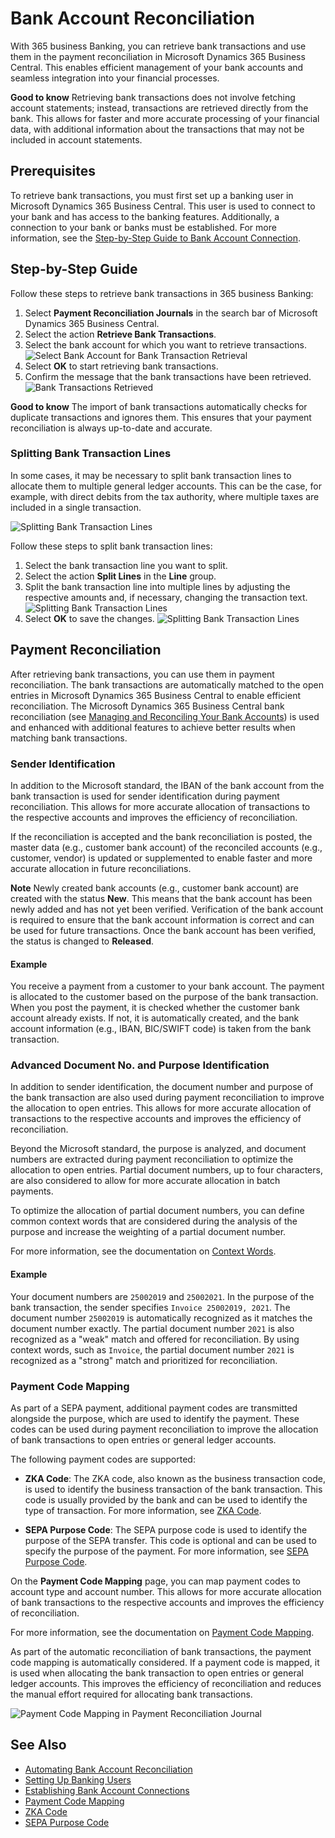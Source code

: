 # Bank Account Reconciliation

With 365 business Banking, you can retrieve bank transactions and use them in the payment reconciliation in Microsoft Dynamics 365 Business Central. This enables efficient management of your bank accounts and seamless integration into your financial processes.

<div class="alert alert-notice">
    <i class="fa-duotone fa-solid fa-lightbulb fa-xl"></i>
    <strong>Good to know</strong>
    Retrieving bank transactions does not involve fetching account statements; instead, transactions are retrieved directly from the bank. This allows for faster and more accurate processing of your financial data, with additional information about the transactions that may not be included in account statements.
</div>

## Prerequisites

To retrieve bank transactions, you must first set up a banking user in Microsoft Dynamics 365 Business Central. This user is used to connect to your bank and has access to the banking features. Additionally, a connection to your bank or banks must be established. For more information, see the [Step-by-Step Guide to Bank Account Connection](banking-connection.md).

## Step-by-Step Guide

Follow these steps to retrieve bank transactions in 365 business Banking:

1. Select **Payment Reconciliation Journals** in the search bar of Microsoft Dynamics 365 Business Central.
2. Select the action **Retrieve Bank Transactions**.
3. Select the bank account for which you want to retrieve transactions.
   ![Select Bank Account for Bank Transaction Retrieval](/assets/images/365-business-banking/select-bank-account.en-US.png)
4. Select **OK** to start retrieving bank transactions.
5. Confirm the message that the bank transactions have been retrieved.
   ![Bank Transactions Retrieved](/assets/images/365-business-banking/bank-transactions-retrieved.en-US.png)

<div class="alert alert-notice">
    <i class="fa-duotone fa-solid fa-lightbulb fa-xl"></i>
    <strong>Good to know</strong>
    The import of bank transactions automatically checks for duplicate transactions and ignores them. This ensures that your payment reconciliation is always up-to-date and accurate.
</div>

### Splitting Bank Transaction Lines

In some cases, it may be necessary to split bank transaction lines to allocate them to multiple general ledger accounts. This can be the case, for example, with direct debits from the tax authority, where multiple taxes are included in a single transaction.

![Splitting Bank Transaction Lines](/assets/images/365-business-banking/split-bank-recon-lines1.en-US.png)

Follow these steps to split bank transaction lines:

1. Select the bank transaction line you want to split.
2. Select the action **Split Lines** in the **Line** group.
3. Split the bank transaction line into multiple lines by adjusting the respective amounts and, if necessary, changing the transaction text.
   ![Splitting Bank Transaction Lines](/assets/images/365-business-banking/split-bank-recon-lines2.en-US.png)
4. Select **OK** to save the changes.
   ![Splitting Bank Transaction Lines](/assets/images/365-business-banking/split-bank-recon-lines3.en-US.png)

## Payment Reconciliation

After retrieving bank transactions, you can use them in payment reconciliation. The bank transactions are automatically matched to the open entries in Microsoft Dynamics 365 Business Central to enable efficient reconciliation. The Microsoft Dynamics 365 Business Central bank reconciliation (see [Managing and Reconciling Your Bank Accounts](https://learn.microsoft.com/en-us/dynamics365/business-central/bank-manage-bank-accounts)) is used and enhanced with additional features to achieve better results when matching bank transactions.

### Sender Identification

In addition to the Microsoft standard, the IBAN of the bank account from the bank transaction is used for sender identification during payment reconciliation. This allows for more accurate allocation of transactions to the respective accounts and improves the efficiency of reconciliation.

If the reconciliation is accepted and the bank reconciliation is posted, the master data (e.g., customer bank account) of the reconciled accounts (e.g., customer, vendor) is updated or supplemented to enable faster and more accurate allocation in future reconciliations.

<div class="alert alert-info">
    <i class="fa-duotone fa-solid fa-circle-info fa-xl"></i>
    <strong>Note</strong>
    Newly created bank accounts (e.g., customer bank account) are created with the status <strong>New</strong>. This means that the bank account has been newly added and has not yet been verified. Verification of the bank account is required to ensure that the bank account information is correct and can be used for future transactions. Once the bank account has been verified, the status is changed to <strong>Released</strong>.
</div>

#### Example

You receive a payment from a customer to your bank account. The payment is allocated to the customer based on the purpose of the bank transaction. When you post the payment, it is checked whether the customer bank account already exists. If not, it is automatically created, and the bank account information (e.g., IBAN, BIC/SWIFT code) is taken from the bank transaction.

### Advanced Document No. and Purpose Identification

In addition to sender identification, the document number and purpose of the bank transaction are also used during payment reconciliation to improve the allocation to open entries. This allows for more accurate allocation of transactions to the respective accounts and improves the efficiency of reconciliation.

Beyond the Microsoft standard, the purpose is analyzed, and document numbers are extracted during payment reconciliation to optimize the allocation to open entries. Partial document numbers, up to four characters, are also considered to allow for more accurate allocation in batch payments.

To optimize the allocation of partial document numbers, you can define common context words that are considered during the analysis of the purpose and increase the weighting of a partial document number.

For more information, see the documentation on [Context Words](setup/context-words.md).

#### Example

Your document numbers are `25002019` and `25002021`. In the purpose of the bank transaction, the sender specifies `Invoice 25002019, 2021`. The document number `25002019` is automatically recognized as it matches the document number exactly. The partial document number `2021` is also recognized as a "weak" match and offered for reconciliation. By using context words, such as `Invoice`, the partial document number `2021` is recognized as a "strong" match and prioritized for reconciliation.

### Payment Code Mapping

As part of a SEPA payment, additional payment codes are transmitted alongside the purpose, which are used to identify the payment. These codes can be used during payment reconciliation to improve the allocation of bank transactions to open entries or general ledger accounts.

The following payment codes are supported:

- **ZKA Code**: The ZKA code, also known as the business transaction code, is used to identify the business transaction of the bank transaction. This code is usually provided by the bank and can be used to identify the type of transaction. For more information, see [ZKA Code](setup/zka-code.md).

- **SEPA Purpose Code**: The SEPA purpose code is used to identify the purpose of the SEPA transfer. This code is optional and can be used to specify the purpose of the payment. For more information, see [SEPA Purpose Code](setup/sepa-purpose-code.md).

On the **Payment Code Mapping** page, you can map payment codes to account type and account number. This allows for more accurate allocation of bank transactions to the respective accounts and improves the efficiency of reconciliation.

For more information, see the documentation on [Payment Code Mapping](payment-code-mapping.md).

As part of the automatic reconciliation of bank transactions, the payment code mapping is automatically considered. If a payment code is mapped, it is used when allocating the bank transaction to open entries or general ledger accounts. This improves the efficiency of reconciliation and reduces the manual effort required for allocating bank transactions.

![Payment Code Mapping in Payment Reconciliation Journal](/assets/images/365-business-banking/bank-reconciliation-payment-code-mapping.en-US.png)

## See Also

- [Automating Bank Account Reconciliation](bank-reconciliation-automation.md)
- [Setting Up Banking Users](banking-user-setup.md)
- [Establishing Bank Account Connections](banking-connection.md)
- [Payment Code Mapping](payment-code-mapping.md)
- [ZKA Code](setup/zka-code.md)
- [SEPA Purpose Code](setup/sepa-purpose-code.md)